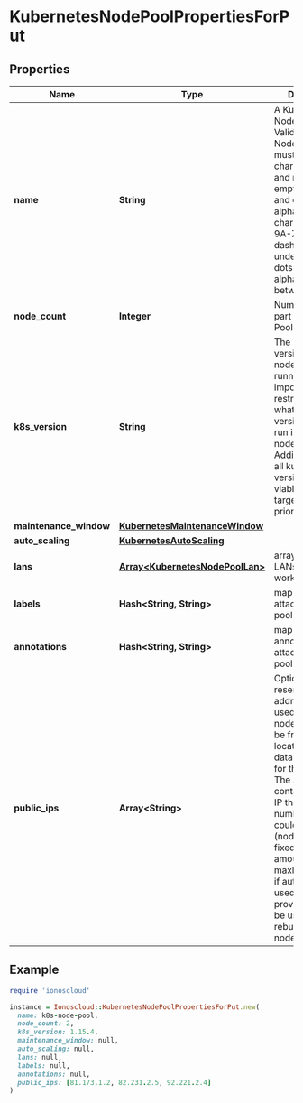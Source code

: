 # KubernetesNodePoolPropertiesForPut

## Properties

| Name | Type | Description | Notes |
| ---- | ---- | ----------- | ----- |
| **name** | **String** | A Kubernetes Node Pool Name. Valid Kubernetes Node Pool name must be 63 characters or less and must be empty or begin and end with an alphanumeric character ([a-z0-9A-Z]) with dashes (-), underscores (_), dots (.), and alphanumerics between. |  |
| **node_count** | **Integer** | Number of nodes part of the Node Pool |  |
| **k8s_version** | **String** | The kubernetes version in which a nodepool is running. This imposes restrictions on what kubernetes versions can be run in a cluster&#39;s nodepools. Additionally, not all kubernetes versions are viable upgrade targets for all prior versions. | [optional] |
| **maintenance_window** | [**KubernetesMaintenanceWindow**](KubernetesMaintenanceWindow.md) |  | [optional] |
| **auto_scaling** | [**KubernetesAutoScaling**](KubernetesAutoScaling.md) |  | [optional] |
| **lans** | [**Array&lt;KubernetesNodePoolLan&gt;**](KubernetesNodePoolLan.md) | array of additional LANs attached to worker nodes | [optional] |
| **labels** | **Hash&lt;String, String&gt;** | map of labels attached to node pool | [optional] |
| **annotations** | **Hash&lt;String, String&gt;** | map of annotations attached to node pool | [optional] |
| **public_ips** | **Array&lt;String&gt;** | Optional array of reserved public IP addresses to be used by the nodes. IPs must be from same location as the data center used for the node pool. The array must contain one extra IP than maximum number of nodes could be. (nodeCount+1 if fixed node amount or maxNodeCount+1 if auto scaling is used) The extra provided IP Will be used during rebuilding of nodes. | [optional] |

## Example

```ruby
require 'ionoscloud'

instance = Ionoscloud::KubernetesNodePoolPropertiesForPut.new(
  name: k8s-node-pool,
  node_count: 2,
  k8s_version: 1.15.4,
  maintenance_window: null,
  auto_scaling: null,
  lans: null,
  labels: null,
  annotations: null,
  public_ips: [81.173.1.2, 82.231.2.5, 92.221.2.4]
)
```

